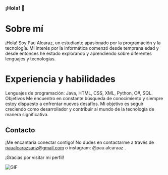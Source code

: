 


### ¡Hola! 👋

# Sobre mí

¡Hola! Soy Pau Alcaraz, un estudiante apasionado por la programación y la tecnología. Mi interés por la informática comenzó desde temprana edad y desde entonces he estado explorando y aprendiendo sobre diferentes lenguajes y tecnologías.

# Experiencia y habilidades

Lenguajes de programación: Java, HTML, CSS, XML, Python, C#, SQL.
Objetivos
Me encuentro en constante búsqueda de conocimiento y siempre estoy dispuesto a enfrentar nuevos desafíos. Mi objetivo es seguir creciendo como desarrollador y contribuir al mundo de la tecnología de manera significativa.

## Contacto

¡Me encantaría conectar contigo! No dudes en contactarme a través de paualcarazsanz@gmail.com o instagram: @pau.alcaraaz .

¡Gracias por visitar mi perfil!


![GIF](https://media0.giphy.com/media/v1.Y2lkPTc5MGI3NjExZjQybXZyd3JxMjVqdWRiejc2Ynlyc3Z2Ym9kd3AyN25jcWRidnl5aSZlcD12MV9pbnRlcm5hbF9naWZfYnlfaWQmY3Q9Zw/VTtANKl0beDFQRLDTh/giphy.gif)
